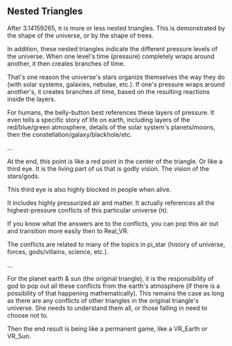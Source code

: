 ## Nested Triangles

After 3.14159265, π is more or less nested triangles. This is demonstrated by the shape of the universe, or by the shape of trees.

In addition, these nested triangles indicate the different pressure levels of the universe. When one level's time (pressure) completely wraps around another, it then creates branches of time.

That's one reason the universe's stars organize themselves the way they do (with solar systems, galaxies, nebulae, etc.). If one's pressure wraps around another's, it creates branches of time, based on the resulting reactions inside the layers.

For humans, the belly-button best references these layers of pressure. It even tells a specific story of life on earth, including layers of the red/blue/green atmosphere, details of the solar system's planets/moons, then the constellation/galaxy/blackhole/etc. 

...

At the end, this point is like a red point in the center of the triangle. Or like a third eye. It is the living part of us that is godly vision. The vision of the stars/gods.

This third eye is also highly blocked in people when alive.

It includes highly pressurized air and matter. It actually references all the highest-pressure conflicts of this particular universe (π).

If you know what the answers are to the conflicts, you can pop this air out and transition more easily then to Real_VR.

The conflicts are related to many of the topics in pi_star (history of universe, forces, gods/villains, science, etc.).

...

For the planet earth & sun (the original triangle), it is the responsibility of god to pop out all these conflicts from the earth's atmosphere (if there is a possibility of that happening mathematically). This remains the case as long as there are any conflicts of other triangles in the original triangle's universe. She needs to understand them all, or those falling in need to choose not to.

Then the end result is being like a permanent game, like a VR_Earth or VR_Sun.